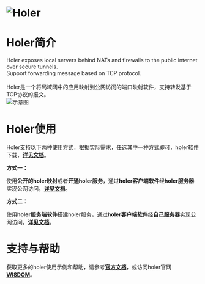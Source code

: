 # ![Holer](http://blog.wdom.net/upload/2019/11/v3sonj7kuogp1orspp1ek7t4jt.png)

# Holer简介

Holer exposes local servers behind NATs and firewalls to the public internet over secure tunnels. <br/>
Support forwarding message based on TCP protocol.<br/><br/>
Holer是一个将局域网中的应用映射到公网访问的端口映射软件，支持转发基于TCP协议的报文。<br/>
![示意图](https://github.com/wisdom-projects/holer/blob/8d7794f500cfc2cc33702f92983d1674dab4917e/Image/demo.png)

# Holer使用

Holer支持以下两种使用方式，根据实际需求，任选其中一种方式即可，holer软件下载，[**详见文档**](https://github.com/wisdom-projects/holer/releases)。

**方式一：**

使用**公开的holer映射**或者**开通holer服务**，通过**holer客户端软件**经**holer服务器**实现公网访问，[**详见文档**](https://github.com/wisdom-projects/holer-client)。

**方式二：**

使用**holer服务端软件**搭建holer服务，通过**holer客户端软件**经**自己服务器**实现公网访问，[**详见文档**](https://github.com/wisdom-projects/holer-server)。

# 支持与帮助

获取更多的holer使用示例和帮助，请参考[**官方文档**](http://blog.wdom.net)，或访问holer官网[**WISDOM**](http://wdom.net)。
